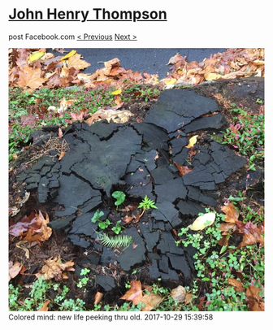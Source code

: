 # [John Henry Thompson](../README.md)
post Facebook.com
[< Previous](2017-10-29-2.md) [Next >](2017-10-27-1.md)

[![](../media/2017-10-29/Timeline-Photos-Colored-mind-new-life-peeking-thru-old.jpg)](../README.md)
Colored mind: new life peeking thru old.
2017-10-29 15:39:58